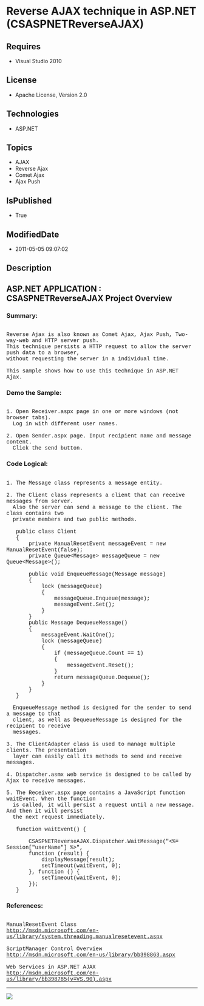 # Reverse AJAX technique in ASP.NET (CSASPNETReverseAJAX)
## Requires
* Visual Studio 2010
## License
* Apache License, Version 2.0
## Technologies
* ASP.NET
## Topics
* AJAX
* Reverse Ajax
* Comet Ajax
* Ajax Push
## IsPublished
* True
## ModifiedDate
* 2011-05-05 09:07:02
## Description

<p style="font-family:Courier New"></p>
<h2>ASP.NET APPLICATION : CSASPNETReverseAJAX Project Overview</h2>
<p style="font-family:Courier New"></p>
<h3>Summary:</h3>
<p style="font-family:Courier New"><br>
Reverse Ajax is also known as Comet Ajax, Ajax Push, Two-way-web and HTTP server push.
<br>
This technique persists a HTTP request to allow the server push data to a browser,
<br>
without requesting the server in a individual time.<br>
<br>
This sample shows how to use this technique in ASP.NET Ajax.<br>
</p>
<h3>Demo the Sample:</h3>
<p style="font-family:Courier New"><br>
1. Open Receiver.aspx page in one or more windows (not browser tabs). <br>
&nbsp; Log in with different user names.<br>
<br>
2. Open Sender.aspx page. Input recipient name and message content.<br>
&nbsp; Click the send button.<br>
</p>
<h3>Code Logical:</h3>
<p style="font-family:Courier New"><br>
1. The Message class represents a message entity.<br>
<br>
2. The Client class represents a client that can receive messages from server. <br>
&nbsp; Also the server can send a message to the client. The class contains two <br>
&nbsp; private members and two public methods. <br>
&nbsp; <br>
&nbsp; &nbsp;public class Client<br>
&nbsp; &nbsp;{<br>
&nbsp; &nbsp; &nbsp; &nbsp;private ManualResetEvent messageEvent = new ManualResetEvent(false);<br>
&nbsp; &nbsp; &nbsp; &nbsp;private Queue&lt;Message&gt; messageQueue = new Queue&lt;Message&gt;();<br>
<br>
&nbsp; &nbsp; &nbsp; &nbsp;public void EnqueueMessage(Message message)<br>
&nbsp; &nbsp; &nbsp; &nbsp;{<br>
&nbsp; &nbsp; &nbsp; &nbsp; &nbsp; &nbsp;lock (messageQueue)<br>
&nbsp; &nbsp; &nbsp; &nbsp; &nbsp; &nbsp;{<br>
&nbsp; &nbsp; &nbsp; &nbsp; &nbsp; &nbsp; &nbsp; &nbsp;messageQueue.Enqueue(message);<br>
&nbsp; &nbsp; &nbsp; &nbsp; &nbsp; &nbsp; &nbsp; &nbsp;messageEvent.Set();<br>
&nbsp; &nbsp; &nbsp; &nbsp; &nbsp; &nbsp;}<br>
&nbsp; &nbsp; &nbsp; &nbsp;}<br>
&nbsp; &nbsp; &nbsp; &nbsp;public Message DequeueMessage()<br>
&nbsp; &nbsp; &nbsp; &nbsp;{<br>
&nbsp; &nbsp; &nbsp; &nbsp; &nbsp; &nbsp;messageEvent.WaitOne();<br>
&nbsp; &nbsp; &nbsp; &nbsp; &nbsp; &nbsp;lock (messageQueue)<br>
&nbsp; &nbsp; &nbsp; &nbsp; &nbsp; &nbsp;{<br>
&nbsp; &nbsp; &nbsp; &nbsp; &nbsp; &nbsp; &nbsp; &nbsp;if (messageQueue.Count == 1)<br>
&nbsp; &nbsp; &nbsp; &nbsp; &nbsp; &nbsp; &nbsp; &nbsp;{<br>
&nbsp; &nbsp; &nbsp; &nbsp; &nbsp; &nbsp; &nbsp; &nbsp; &nbsp; &nbsp;messageEvent.Reset();<br>
&nbsp; &nbsp; &nbsp; &nbsp; &nbsp; &nbsp; &nbsp; &nbsp;}<br>
&nbsp; &nbsp; &nbsp; &nbsp; &nbsp; &nbsp; &nbsp; &nbsp;return messageQueue.Dequeue();<br>
&nbsp; &nbsp; &nbsp; &nbsp; &nbsp; &nbsp;}<br>
&nbsp; &nbsp; &nbsp; &nbsp;}<br>
&nbsp; &nbsp;}<br>
<br>
&nbsp; EnqueueMessage method is designed for the sender to send a message to that
<br>
&nbsp; client, as well as DequeueMessage is designed for the recipient to receive
<br>
&nbsp; messages.<br>
<br>
3. The ClientAdapter class is used to manage multiple clients. The presentation <br>
&nbsp; layer can easily call its methods to send and receive messages.<br>
<br>
4. Dispatcher.asmx web service is designed to be called by Ajax to receive messages.<br>
<br>
5. The Receiver.aspx page contains a JavaScript function waitEvent. When the function<br>
&nbsp; is called, it will persist a request until a new message. And then it will persist
<br>
&nbsp; the next request immediately.<br>
<br>
&nbsp; &nbsp;function waitEvent() {<br>
<br>
&nbsp; &nbsp; &nbsp; &nbsp;CSASPNETReverseAJAX.Dispatcher.WaitMessage(&quot;&lt;%= Session[&quot;userName&quot;] %&gt;&quot;,
<br>
&nbsp; &nbsp; &nbsp; &nbsp;function (result) {<br>
&nbsp; &nbsp; &nbsp; &nbsp; &nbsp; &nbsp;displayMessage(result);<br>
&nbsp; &nbsp; &nbsp; &nbsp; &nbsp; &nbsp;setTimeout(waitEvent, 0);<br>
&nbsp; &nbsp; &nbsp; &nbsp;}, function () {<br>
&nbsp; &nbsp; &nbsp; &nbsp; &nbsp; &nbsp;setTimeout(waitEvent, 0);<br>
&nbsp; &nbsp; &nbsp; &nbsp;});<br>
&nbsp; &nbsp;}<br>
</p>
<h3>References:</h3>
<p style="font-family:Courier New"><br>
ManualResetEvent Class<br>
<a target="_blank" href="http://msdn.microsoft.com/en-us/library/system.threading.manualresetevent.aspx">http://msdn.microsoft.com/en-us/library/system.threading.manualresetevent.aspx</a><br>
<br>
ScriptManager Control Overview<br>
<a target="_blank" href="http://msdn.microsoft.com/en-us/library/bb398863.aspx">http://msdn.microsoft.com/en-us/library/bb398863.aspx</a><br>
<br>
Web Services in ASP.NET AJAX<br>
<a target="_blank" href="http://msdn.microsoft.com/en-us/library/bb398785(v=VS.90).aspx">http://msdn.microsoft.com/en-us/library/bb398785(v=VS.90).aspx</a><br>
</p>
<hr>
<div><a href="http://go.microsoft.com/?linkid=9759640" style="margin-top:3px"><img src="http://bit.ly/onecodelogo">
</a></div>
